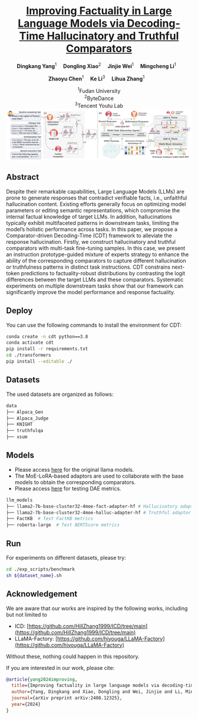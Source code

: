 <div align="center">


# [Improving Factuality in Large Language Models via Decoding-Time Hallucinatory and Truthful Comparators](https://arxiv.org/pdf/2408.12325)  

<div>
  <b>Dingkang Yang</b><sup>1</sup>&emsp;
  <b>Dongling Xiao</b><sup>2</sup>&emsp;
  <b>Jinjie Wei</b><sup>1</sup>&emsp;
  <b>Mingcheng Li</b><sup>1</sup>&emsp;

  <b>Zhaoyu Chen</b><sup>1</sup>&emsp;
  <b>Ke Li</b><sup>3</sup>&emsp;
  <b>Lihua Zhang</b><sup>1</sup>&emsp;
</div>
<div><sup>1</sup>Fudan University</div>
<div><sup>2</sup>ByteDance</div>
<div><sup>3</sup>Tencent Youtu Lab</div>

<img alt="image" src="./pic/CDT.png">

</div>

## Abstract

Despite their remarkable capabilities, Large Language Models (LLMs) are prone to generate responses that contradict
verifiable facts, i.e., unfaithful hallucination content. Existing efforts generally focus on optimizing model parameters or editing semantic representations, which compromise the internal factual knowledge of target LLMs. In addition, hallucinations typically exhibit multifaceted patterns in downstream tasks, limiting the model’s holistic performance across tasks. In this paper, we propose a Comparator-driven Decoding-Time (CDT) framework to alleviate the response hallucination. Firstly, we construct hallucinatory and truthful comparators with multi-task fine-tuning samples. In this case, we present an instruction prototype-guided mixture of experts strategy to enhance the ability of the corresponding comparators to capture different hallucination or truthfulness patterns in distinct task instructions. CDT constrains next-token predictions to factuality-robust distributions by contrasting the
logit differences between the target LLMs and these comparators. Systematic experiments on multiple downstream tasks show that our framework can significantly improve the model performance and response factuality.




## Deploy

You can use the following commands to install the environment for CDT:

```sh
conda create -n cdt python==3.8
conda activate cdt
pip install -r requirements.txt
cd ./transformers
pip install --editable ./
```
## Datasets
The used datasets are organized as follows:
```sh
data
├── Alpaca_Gen
├── Alpaca_Judge
├── KNIGHT
├── truthfulqa
├── xsum
```
## Models
* Please access [here](https://huggingface.co/meta-llama) for the original llama models.
* The MoE-LoRA-based adaptors are used to collaborate with the base models to obtain the corresponding comparators.
* Please access [here](https://github.com/tagoyal/dae-factuality) for testing DAE metrics.   
```sh
llm_models
├── llama2-7b-base-cluster32-4moe-fact-adapter-hf # Hallucinatory adaptor
├── llama2-7b-base-cluster32-4moe-halluc-adapter-hf # Truthful adaptor
├── FactKB  # Test FactKB metrics
├── roberta-large  # Test BERTScore metrics

```

## Run

For experiments on different datasets, please try:
```sh
cd ./exp_scripts/benchmark
sh ${dataset_name}.sh
```

## Acknowledgement
We are aware that our works are inspired by the following works, including but not limited to
* ICD: [https://github.com/HillZhang1999/ICD/tree/main](https://github.com/HillZhang1999/ICD/tree/main)
* LLaMA-Factory: [https://github.com/hiyouga/LLaMA-Factory](https://github.com/hiyouga/LLaMA-Factory)


Without these, nothing could happen in this repository.




If you are interested in our work, please cite:
```bib
@article{yang2024improving,
  title={Improving factuality in large language models via decoding-time hallucinatory and truthful comparators},
  author={Yang, Dingkang and Xiao, Dongling and Wei, Jinjie and Li, Mingcheng and Chen, Zhaoyu and Li, Ke and Zhang, Lihua},
  journal={arXiv preprint arXiv:2408.12325},
  year={2024}
}
```
